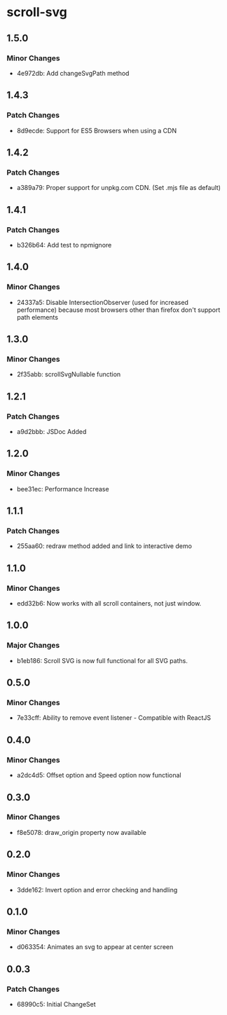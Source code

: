 # scroll-svg

## 1.5.0

### Minor Changes

- 4e972db: Add changeSvgPath method

## 1.4.3

### Patch Changes

- 8d9ecde: Support for ES5 Browsers when using a CDN

## 1.4.2

### Patch Changes

- a389a79: Proper support for unpkg.com CDN. (Set .mjs file as default)

## 1.4.1

### Patch Changes

- b326b64: Add test to npmignore

## 1.4.0

### Minor Changes

- 24337a5: Disable IntersectionObserver (used for increased performance) because most browsers other than firefox don't support path elements

## 1.3.0

### Minor Changes

- 2f35abb: scrollSvgNullable function

## 1.2.1

### Patch Changes

- a9d2bbb: JSDoc Added

## 1.2.0

### Minor Changes

- bee31ec: Performance Increase

## 1.1.1

### Patch Changes

- 255aa60: redraw method added and link to interactive demo

## 1.1.0

### Minor Changes

- edd32b6: Now works with all scroll containers, not just window.

## 1.0.0

### Major Changes

- b1eb186: Scroll SVG is now full functional for all SVG paths.

## 0.5.0

### Minor Changes

- 7e33cff: Ability to remove event listener - Compatible with ReactJS

## 0.4.0

### Minor Changes

- a2dc4d5: Offset option and Speed option now functional

## 0.3.0

### Minor Changes

- f8e5078: draw_origin property now available

## 0.2.0

### Minor Changes

- 3dde162: Invert option and error checking and handling

## 0.1.0

### Minor Changes

- d063354: Animates an svg to appear at center screen

## 0.0.3

### Patch Changes

- 68990c5: Initial ChangeSet
